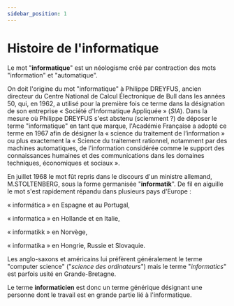 ```yaml
---
sidebar_position: 1
---
```


# Histoire de l'informatique

Le mot "**informatique**" est un néologisme créé par contraction des mots "information" et "automatique".

On doit l'origine du mot "informatique" à Philippe DREYFUS, ancien directeur du Centre National de Calcul Électronique de Bull dans les années 50, qui, en 1962, a utilisé pour la première fois ce terme dans la désignation de son entreprise « Société d'Informatique Appliquée » (_SIA_). Dans la mesure où Philippe DREYFUS s'est abstenu (sciemment ?) de déposer le terme "informatique" en tant que marque, l'Académie Française a adopté ce terme en 1967 afin de désigner la « science du traitement de l’information » ou plus exactement la « Science du traitement rationnel, notamment par des machines automatiques, de l'information considérée comme le support des connaissances humaines et des communications dans les domaines techniques, économiques et sociaux ».

En juillet 1968 le mot fût repris dans le discours d'un ministre allemand, M.STOLTENBERG, sous la forme germanisée "**informatik**". De fil en aiguille le mot s'est rapidement répandu dans plusieurs pays d'Europe :

« informática » en Espagne et au Portugal,

« informatica » en Hollande et en Italie,

« informatikk » en Norvège,

« informatika » en Hongrie, Russie et Slovaquie.

Les anglo-saxons et américains lui préfèrent généralement le terme "computer science" ("_science des ordinateurs_") mais le terme "_informatics_" est parfois usité en Grande-Bretagne.

Le terme **informaticien** est donc un terme générique désignant une personne dont le travail est en grande partie lié à l'informatique.
